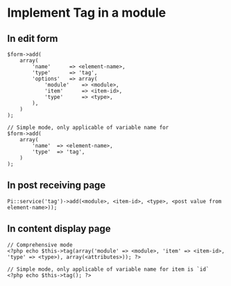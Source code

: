 
Implement Tag in a module
=========================

In edit form
-------------

```
$form->add(
    array(
        'name'      => <element-name>,
        'type'      => 'tag',
        'options'   => array(
            'module'    => <module>,
            'item'      => <item-id>,
            'type'      => <type>,
        ),
    )
);

// Simple mode, only applicable of variable name for
$form->add(
    array(
        'name'  => <element-name>,
        'type'  => 'tag',
    )
);
```

In post receiving page
-----------------------

```
Pi::service('tag')->add(<module>, <item-id>, <type>, <post value from element-name>));
```

In content display page
------------------------

```
// Comprehensive mode
<?php echo $this->tag(array('module' => <module>, 'item' => <item-id>, 'type' => <type>), array(<attributes>)); ?>

// Simple mode, only applicable of variable name for item is `id`
<?php echo $this->tag(); ?>
```